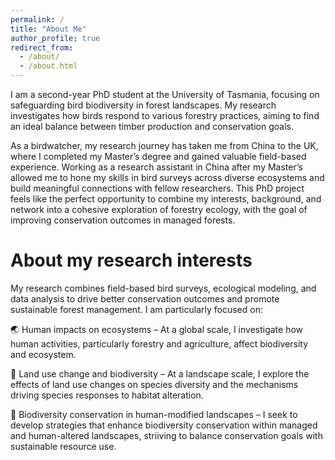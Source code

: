 ```yaml
---
permalink: /
title: "About Me"
author_profile: true
redirect_from: 
  - /about/
  - /about.html
---
```


I am a second-year PhD student at the University of Tasmania, focusing on safeguarding bird biodiversity in forest landscapes. My research investigates how birds respond to various forestry practices, aiming to find an ideal balance between timber production and conservation goals. 

As a birdwatcher, my research journey has taken me from China to the UK, where I completed my Master’s degree and gained valuable field-based experience. Working as a research assistant in China after my Master’s allowed me to hone my skills in bird surveys across diverse ecosystems and build meaningful connections with fellow researchers. This PhD project feels like the perfect opportunity to combine my interests, background, and network into a cohesive exploration of forestry ecology, with the goal of improving conservation outcomes in managed forests.

About my research interests
======
My research combines field-based bird surveys, ecological modeling, and data analysis to drive better conservation outcomes and promote sustainable forest management. I am particularly focused on:

🌏 Human impacts on ecosystems – At a global scale, I investigate how human activities, particularly forestry and agriculture, affect biodiversity and ecosystem. 

🌳 Land use change and biodiversity – At a landscape scale, I explore the effects of land use changes on species diversity and the mechanisms driving species responses to habitat alteration. 

🦤 Biodiversity conservation in human-modified landscapes – I seek to develop strategies that enhance biodiversity conservation within managed and human-altered landscapes, striiving to balance conservation goals with sustainable resource use. 

